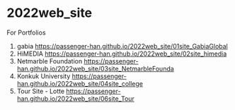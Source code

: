 # 2022web_site
For Portfolios
1. gabia https://passenger-han.github.io/2022web_site/01site_GabiaGlobal
2. HiMEDIA https://passenger-han.github.io/2022web_site/02site_himedia
3. Netmarble Foundation https://passenger-han.github.io/2022web_site/03site_NetmarbleFounda
4. Konkuk University https://passenger-han.github.io/2022web_site/04site_college
6. Tour Site - Lotte https://passenger-han.github.io/2022web_site/06site_Tour